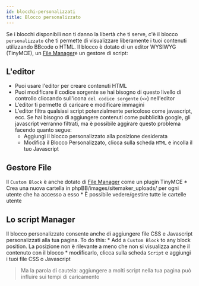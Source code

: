 ```yaml
---
id: blocchi-personalizzati
title: Blocco personalizzato
---
```


Se i blocchi disponibili non ti danno la libertà che ti serve, c'è il blocco `personalizzato` che ti permette di visualizzare liberamente i tuoi contenuti utilizzando BBcode o HTML. Il blocco è dotato di un editor WYSIWYG (TinyMCE), un [File Manager](./filemanager.md)e un gestore di script:

## L'editor

* Puoi usare l'editor per creare contenuti HTML
* Puoi modificare il codice sorgente se hai bisogno di questo livello di controllo cliccando sull'icona `del codice sorgente` (`<>`) nell'editor
* L'editor ti permette di caricare e modificare immagini
* L'editor filtra qualsiasi script potenzialmente pericoloso come javascript, ecc. Se hai bisogno di aggiungere contenuti come pubblicità google, gli javascript verranno filtrati, ma è possibile aggirare questo problema facendo quanto segue: 
    * Aggiungi il blocco personalizzato alla posizione desiderata
    * Modifica il Blocco Personalizzato, clicca sulla scheda `HTML` e incolla il tuo Javascript

## Gestore File

Il `Custom Block` è anche dotato di [File Manager](./filemanager.md) come un plugin TinyMCE * Crea una nuova cartella in phpBB/images/sitemaker_uploads/ per ogni utente che ha accesso a esso * È possibile vedere/gestire tutte le cartelle utente

## Lo script Manager

Il blocco personalizzato consente anche di aggiungere file CSS e Javascript personalizzati alla tua pagina. To do this: * Add a `Custom Block` to any block position. La posizione non è rilevante a meno che non si visualizza anche il contenuto con il blocco * modificarlo, clicca sulla scheda `Script` e aggiungi i tuoi file CSS o Javascript

> Ma la parola di cautela: aggiungere a molti script nella tua pagina può influire sui tempi di caricamento